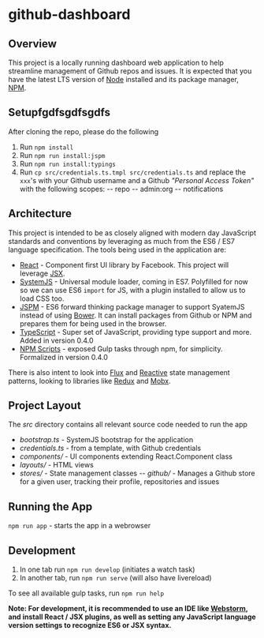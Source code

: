# github-dashboard

## Overview
This project is a locally running dashboard web application to help streamline management of Github repos and issues.
It is expected that you have the latest LTS version of [Node][] installed and its package manager, [NPM][].

[Node]: https://nodejs.org/
[NPM]: https://www.npmjs.com/

## Setupfgdfsgdfsgdfs
After cloning the repo, please do the following

1. Run `npm install`
2. Run `npm run install:jspm`
3. Run `npm run install:typings`
4. Run `cp src/credentials.ts.tmpl src/credentials.ts` and replace the `xxx`'s with your Github username and a Github
_"Personal Access Token"_ with the following scopes:
-- repo
-- admin:org
-- notifications

## Architecture
This project is intended to be as closely aligned with modern day JavaScript standards and conventions by leveraging as
much from the ES6 / ES7 language specification.  The tools being used in the application are:

- [React][] - Component first UI library by Facebook.  This project will leverage [JSX].
- [SystemJS][] - Universal module loader, coming in ES7.  Polyfilled for now so we can use ES6 `import` for JS, with
a plugin installed to allow us to load CSS too.
- [JSPM] - ES6 forward thinking package manager to support SyatemJS instead of using [Bower][].  It can install packages
from Github or NPM and prepares them for being used in the browser.
- [TypeScript] - Super set of JavaScript, providing type support and more.  Added in version 0.4.0
- [NPM Scripts] - exposed Gulp tasks through npm, for simplicity.  Formalized in version 0.4.0

There is also intent to look into [Flux] and [Reactive] state management patterns, looking to libraries like [Redux]
and [Mobx].

[React]: https://facebook.github.io/react/
[JSX]: https://facebook.github.io/react/docs/jsx-in-depth.html
[SystemJS]: https://github.com/systemjs/systemjs
[JSPM]: http://jspm.io/
[Bower]: http://bower.io/
[Flux]: https://facebook.github.io/flux/
[Reactive]: https://github.com/Reactive-Extensions/RxJS
[Redux]: https://github.com/reactjs/redux
[Mobx]: https://github.com/mobxjs/mobx
[TypeScript]: https://www.typescriptlang.org/
[NPM Scripts]: https://docs.npmjs.com/misc/scripts

## Project Layout
The _src_ directory contains all relevant source code needed to run the app
- _bootstrap.ts_ - SystemJS bootstrap for the application
- _credentials.ts_ - from a template, with Github credentials
- _components/_ - UI components extending React.Component class
- _layouts/_ - HTML views
- _stores/_ - State management classes
-- _github/_ - Manages a Github store for a given user, tracking their profile, repositories and issues

## Running the App
`npm run app` - starts the app in a webrowser

## Development
1. In one tab run `npm run develop`  (initiates a watch task)
2. In another tab, run `npm run serve` (will also have livereload)

To see all available gulp tasks, run `npm run help`

**Note: For development, it is recommended to use an IDE like [Webstorm][], and install React / JSX plugins, as well
as setting any JavaScript language version settings to recognize ES6 or JSX syntax.**

[Webstorm]: https://www.jetbrains.com/webstorm/
